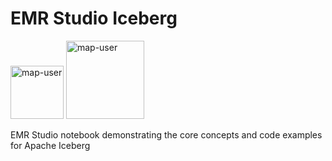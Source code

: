 # EMR Studio Iceberg

<img width="85" alt="map-user" src="https://img.shields.io/badge/views-226-green"> <img width="125" alt="map-user" src="https://img.shields.io/badge/unique visits-083-green">

EMR Studio notebook demonstrating the core concepts and code examples for Apache Iceberg
